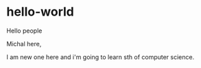 # hello-world

Hello people

Michal here,

I am new one here and i'm going to learn sth of computer science.
